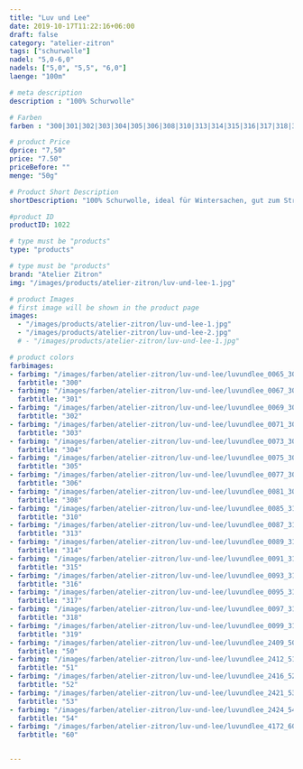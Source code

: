 ```yaml
---
title: "Luv und Lee"
date: 2019-10-17T11:22:16+06:00
draft: false
category: "atelier-zitron"
tags: ["schurwolle"]	
nadel: "5,0-6,0"
nadels: ["5,0", "5,5", "6,0"]  
laenge: "100m"	

# meta description
description : "100% Schurwolle"

# Farben
farben : "300|301|302|303|304|305|306|308|310|313|314|315|316|317|318|319|50|51|52|53|54|60"

# product Price
dprice: "7,50"
price: "7.50"
priceBefore: ""
menge: "50g"

# Product Short Description
shortDescription: "100% Schurwolle, ideal für Wintersachen, gut zum Strickenlernen"

#product ID
productID: 1022

# type must be "products"
type: "products"

# type must be "products"
brand: "Atelier Zitron"
img: "/images/products/atelier-zitron/luv-und-lee-1.jpg"   

# product Images
# first image will be shown in the product page
images:
  - "/images/products/atelier-zitron/luv-und-lee-1.jpg"
  - "/images/products/atelier-zitron/luv-und-lee-2.jpg"
  # - "/images/products/atelier-zitron/luv-und-lee-1.jpg"

# product colors
farbimages:
- farbimg: "/images/farben/atelier-zitron/luv-und-lee/luvundlee_0065_300_1.jpg"	
  farbtitle: "300"
- farbimg: "/images/farben/atelier-zitron/luv-und-lee/luvundlee_0067_301_1.jpg"	
  farbtitle: "301"
- farbimg: "/images/farben/atelier-zitron/luv-und-lee/luvundlee_0069_302_1.jpg"	
  farbtitle: "302"
- farbimg: "/images/farben/atelier-zitron/luv-und-lee/luvundlee_0071_303_1.jpg"	
  farbtitle: "303"
- farbimg: "/images/farben/atelier-zitron/luv-und-lee/luvundlee_0073_304_1.jpg"	
  farbtitle: "304"
- farbimg: "/images/farben/atelier-zitron/luv-und-lee/luvundlee_0075_305_1.jpg"	
  farbtitle: "305"
- farbimg: "/images/farben/atelier-zitron/luv-und-lee/luvundlee_0077_306_1.jpg"	
  farbtitle: "306"
- farbimg: "/images/farben/atelier-zitron/luv-und-lee/luvundlee_0081_308_1.jpg"	
  farbtitle: "308"
- farbimg: "/images/farben/atelier-zitron/luv-und-lee/luvundlee_0085_310_1.jpg"	
  farbtitle: "310"
- farbimg: "/images/farben/atelier-zitron/luv-und-lee/luvundlee_0087_313_1.jpg"	
  farbtitle: "313"
- farbimg: "/images/farben/atelier-zitron/luv-und-lee/luvundlee_0089_314_1.jpg"	
  farbtitle: "314"
- farbimg: "/images/farben/atelier-zitron/luv-und-lee/luvundlee_0091_315_1.jpg"	
  farbtitle: "315"
- farbimg: "/images/farben/atelier-zitron/luv-und-lee/luvundlee_0093_316_1.jpg"	
  farbtitle: "316"
- farbimg: "/images/farben/atelier-zitron/luv-und-lee/luvundlee_0095_317_1.jpg"	
  farbtitle: "317"
- farbimg: "/images/farben/atelier-zitron/luv-und-lee/luvundlee_0097_318_1.jpg"	
  farbtitle: "318"
- farbimg: "/images/farben/atelier-zitron/luv-und-lee/luvundlee_0099_319_1.jpg"	
  farbtitle: "319"
- farbimg: "/images/farben/atelier-zitron/luv-und-lee/luvundlee_2409_50_1.jpg"	
  farbtitle: "50"
- farbimg: "/images/farben/atelier-zitron/luv-und-lee/luvundlee_2412_51_1.jpg"	
  farbtitle: "51"
- farbimg: "/images/farben/atelier-zitron/luv-und-lee/luvundlee_2416_52_1.jpg"	
  farbtitle: "52"
- farbimg: "/images/farben/atelier-zitron/luv-und-lee/luvundlee_2421_53_1.jpg"	
  farbtitle: "53"
- farbimg: "/images/farben/atelier-zitron/luv-und-lee/luvundlee_2424_54_1.jpg"	
  farbtitle: "54"
- farbimg: "/images/farben/atelier-zitron/luv-und-lee/luvundlee_4172_60_1.jpg"	
  farbtitle: "60"


---
```



